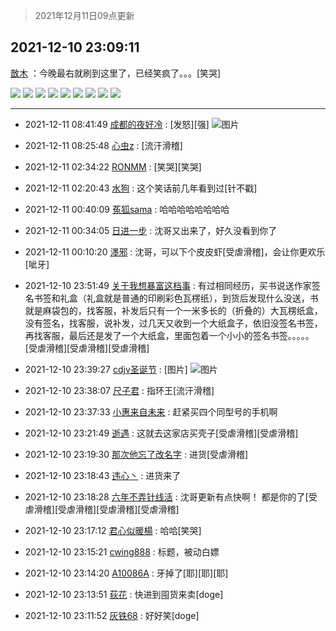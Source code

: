 > 2021年12月11日09点更新
<link rel="stylesheet" href="https://cdn.jsdelivr.net/gh/taotie6/sampleJSON@main/css/photo_show.css">
<meta name="referrer" content="no-referrer" />


 ## 2021-12-10 23:09:11 

 [㪚木](https://www.coolapk.com/feed/32042001?shareKey=YTI1NTljNTQ3YzZiNjFiMzc5NTM~) ：今晚最右就刷到这里了，已经笑疯了。。。[笑哭] 

<div class="album">
<img class="img-item" src="https://image.coolapk.com/feed/2021/1210/23/1081091_53e9a22b_8948_4282_325@1080x2160.jpeg" />
<img class="img-item" src="https://image.coolapk.com/feed/2021/1210/23/1081091_05560a34_8948_4292_596@1080x2160.jpeg" />
<img class="img-item" src="https://image.coolapk.com/feed/2021/1210/23/1081091_fcb47008_8948_4298_761@1080x2160.jpeg" />
<img class="img-item" src="https://image.coolapk.com/feed/2021/1210/23/1081091_577d41e5_8948_4303_906@1080x2160.jpeg" />
<img class="img-item" src="https://image.coolapk.com/feed/2021/1210/23/1081091_8064116b_8948_4307_797@1080x2160.jpeg" />
<img class="img-item" src="https://image.coolapk.com/feed/2021/1210/23/1081091_18217888_8948_4313_13@1080x2160.jpeg" />
<img class="img-item" src="https://image.coolapk.com/feed/2021/1210/23/1081091_78afa938_8948_4323_945@1080x2160.jpeg" />
<img class="img-item" src="https://image.coolapk.com/feed/2021/1210/23/1081091_eaf33947_8948_4331_965@1080x2160.jpeg" />
<img class="img-item" src="https://image.coolapk.com/feed/2021/1210/23/1081091_21f21277_8948_4337_926@1080x2160.jpeg" />
</div>

 ------- 

- 2021-12-11 08:41:49 [成都的夜好冷](uid=1296546) : [发怒][强] ![图片](https://image.coolapk.com/feed/2021/1211/08/1296546_a6289459_3308_7414_314@1080x2232.jpeg)

- 2021-12-11 08:25:48 [心虫z](uid=151532) : [流汗滑稽] 

- 2021-12-11 02:34:22 [RONMM](uid=7053181) : [笑哭][笑哭] 

- 2021-12-11 02:20:43 [水狗](uid=1827990) : 这个笑话前几年看到过[针不戳] 

- 2021-12-11 00:40:09 [菟狐sama](uid=2129501) : 哈哈哈哈哈哈哈哈 

- 2021-12-11 00:34:05 [日进一步](uid=2008933) : 沈哥又出来了，好久没看到你了 

- 2021-12-11 00:10:20 [濹邪](uid=1210426) : 沈哥，可以下个皮皮虾[受虐滑稽]，会让你更欢乐[呲牙] 

- 2021-12-10 23:51:49 [关于我想暴富这档事](uid=1161800) : 有过相同经历，买书说送作家签名书签和礼盒（礼盒就是普通的印刷彩色瓦楞纸），到货后发现什么没送，书就是麻袋包的，找客服，补发后只有一个一米多长的（折叠的）大瓦楞纸盒，没有签名，找客服，说补发，过几天又收到一个大纸盒子，依旧没签名书签，再找客服，最后还是发了一个大纸盒<!--break-->，里面包着一个小小的签名书签。。。。。[受虐滑稽][受虐滑稽][受虐滑稽] 

- 2021-12-10 23:39:27 [cdjv圣诞节](uid=489127) : [图片] ![图片](https://image.coolapk.com/feed/2021/1210/23/489127_1e491fa0_0765_7543_620@1080x2340.jpeg)

- 2021-12-10 23:38:07 [尺子君](uid=3700648) : 指环王[流汗滑稽] 

- 2021-12-10 23:37:33 [小惠来自未来](uid=847097) : 赶紧买四个同型号的手机啊 

- 2021-12-10 23:21:49 [逝遇](uid=2589293) : 这就去这家店买壳子[受虐滑稽][受虐滑稽] 

- 2021-12-10 23:19:30 [那次他忘了改名字](uid=2091195) : 进货[受虐滑稽] 

- 2021-12-10 23:18:43 [违心丶](uid=798400) : 进货来了 

- 2021-12-10 23:18:28 [六年不弄针线活](uid=8385282) : 沈哥更新有点快啊！ 都是你的了[受虐滑稽][受虐滑稽][受虐滑稽][受虐滑稽] 

- 2021-12-10 23:17:12 [君心似暖楊](uid=3303409) : 哈哈[笑哭] 

- 2021-12-10 23:15:21 [cwing888](uid=3023687) : 标题，被动白嫖 

- 2021-12-10 23:14:20 [A10086A](uid=3277012) : 牙掉了[耶][耶][耶] 

- 2021-12-10 23:13:51 [荻花](uid=1543521) : 快进到囤货来卖[doge] 

- 2021-12-10 23:11:52 [灰铁68](uid=371316) : 好好笑[doge] 

